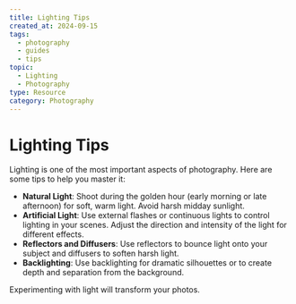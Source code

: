 ```yaml
---
title: Lighting Tips
created_at: 2024-09-15
tags:
  - photography
  - guides
  - tips
topic:
  - Lighting
  - Photography
type: Resource
category: Photography
---
```


# Lighting Tips

Lighting is one of the most important aspects of photography. Here are some tips to help you master it:

- **Natural Light**: Shoot during the golden hour (early morning or late afternoon) for soft, warm light. Avoid harsh midday sunlight.
- **Artificial Light**: Use external flashes or continuous lights to control lighting in your scenes. Adjust the direction and intensity of the light for different effects.
- **Reflectors and Diffusers**: Use reflectors to bounce light onto your subject and diffusers to soften harsh light.
- **Backlighting**: Use backlighting for dramatic silhouettes or to create depth and separation from the background.

Experimenting with light will transform your photos.